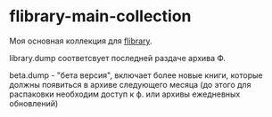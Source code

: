 # flibrary-main-collection

Моя основная коллекция для [flibrary](https://github.com/flibrarian/flibrary).

library.dump соответсвует последней раздаче архива Ф.

beta.dump - "бета версия", включает более новые книги, которые должны появиться в архиве следующего месяца (до этого для распаковки необходим доступ к ф. или архивы ежедневных обновлений)
